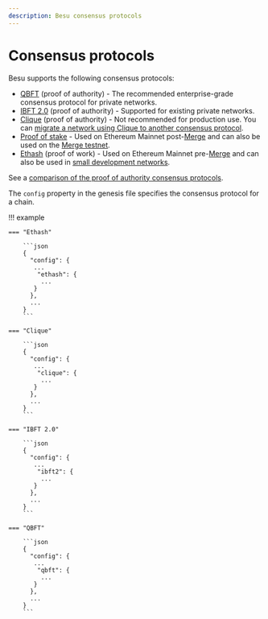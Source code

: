 ```yaml
---
description: Besu consensus protocols
---
```


# Consensus protocols

Besu supports the following consensus protocols:

* [QBFT](../../how-to/configure/Consensus-Protocols/QBFT.md) (proof of authority) - The recommended
  enterprise-grade consensus protocol for private networks.
* [IBFT 2.0](../../how-to/configure/Consensus-Protocols/IBFT.md) (proof of authority) - Supported for existing private networks.
* [Clique](../../how-to/configure/Consensus-Protocols/Clique.md) (proof of authority) - Not recommended for
  production use.
  You can [migrate a network using Clique to another consensus protocol](../../how-to/configure/Consensus-Protocols/Clique.md#migrate-from-clique-to-another-consensus-protocol).
* [Proof of stake](https://docs.teku.consensys.net/en/latest/Concepts/Proof-of-Stake/) - Used on Ethereum Mainnet
  post-[Merge](../../Concepts/Merge.md) and can also be used on the [Merge testnet](../../Tutorials/Merge-Testnet.md).
* [Ethash](https://ethereum.org/en/developers/docs/consensus-mechanisms/pow/) (proof of work) - Used on Ethereum Mainnet
  pre-[Merge](../../Concepts/Merge.md) and can also be used in
  [small development networks](../../Tutorials/Private-Network/Create-Private-Network.md).

See a [comparison of the proof of authority consensus protocols](Comparing-PoA.md).

The `config` property in the genesis file specifies the consensus protocol for a chain.

!!! example

    === "Ethash"

        ```json
        {
          "config": {
           ...
            "ethash": {
             ...
           }
          },
          ...
        }
        ```

    === "Clique"

        ```json
        {
          "config": {
           ...
            "clique": {
             ...
           }
          },
          ...
        }
        ```

    === "IBFT 2.0"

        ```json
        {
          "config": {
           ...
            "ibft2": {
             ...
           }
          },
          ...
        }
        ```

    === "QBFT"

        ```json
        {
          "config": {
           ...
            "qbft": {
             ...
           }
          },
          ...
        }
        ```
